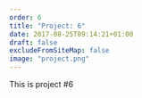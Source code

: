 ```yaml
---
order: 6
title: "Project: 6"
date: 2017-08-25T09:14:21+01:00
draft: false
excludeFromSiteMap: false
image: "project.png"
---
```


This is project #6